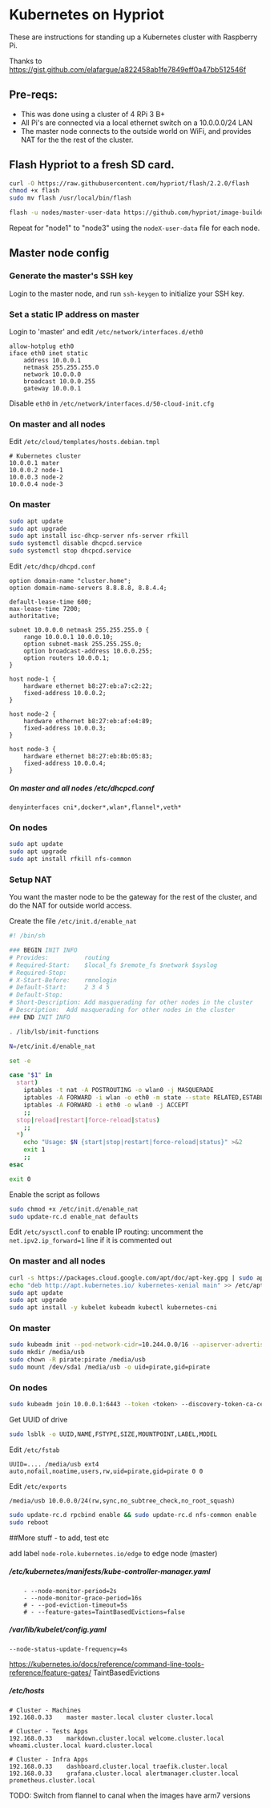 # Kubernetes on Hypriot

These are instructions for standing up a Kubernetes cluster with Raspberry Pi.

Thanks to https://gist.github.com/elafargue/a822458ab1fe7849eff0a47bb512546f

## Pre-reqs:

* This was done using a cluster of 4 RPi 3 B+
* All Pi's are connected via a local ethernet switch on a 10.0.0.0/24 LAN
* The master node connects to the outside world on WiFi, and provides NAT for the the rest of the cluster.

## Flash Hypriot to a fresh SD card.

```bash
curl -O https://raw.githubusercontent.com/hypriot/flash/2.2.0/flash
chmod +x flash
sudo mv flash /usr/local/bin/flash

flash -u nodes/master-user-data https://github.com/hypriot/image-builder-rpi/releases/download/v1.10.0/hypriotos-rpi-v1.10.0.img.zip
```

Repeat for "node1" to "node3" using the ```nodeX-user-data``` file for each node.

## Master node config

### Generate the master's SSH key

Login to the master node, and run `ssh-keygen` to initialize your SSH key.

### Set a static IP address on master

Login to 'master' and edit `/etc/network/interfaces.d/eth0`

```
allow-hotplug eth0
iface eth0 inet static
	address 10.0.0.1
	netmask 255.255.255.0
	network 10.0.0.0
	broadcast 10.0.0.255
	gateway 10.0.0.1
```

Disable `eth0` in `/etc/network/interfaces.d/50-cloud-init.cfg`

### On master and all nodes
Edit `/etc/cloud/templates/hosts.debian.tmpl`

```
# Kubernetes cluster
10.0.0.1 mater
10.0.0.2 node-1
10.0.0.3 node-2
10.0.0.4 node-3
```

### On master

```bash
sudo apt update
sudo apt upgrade
sudo apt install isc-dhcp-server nfs-server rfkill
sudo systemctl disable dhcpcd.service
sudo systemctl stop dhcpcd.service
```

Edit `/etc/dhcp/dhcpd.conf`

```
option domain-name "cluster.home";
option domain-name-servers 8.8.8.8, 8.8.4.4;

default-lease-time 600;
max-lease-time 7200;
authoritative;

subnet 10.0.0.0 netmask 255.255.255.0 {
	range 10.0.0.1 10.0.0.10;
	option subnet-mask 255.255.255.0;
	option broadcast-address 10.0.0.255;
	option routers 10.0.0.1;
}

host node-1 {
	hardware ethernet b8:27:eb:a7:c2:22;
	fixed-address 10.0.0.2;
}

host node-2 {
	hardware ethernet b8:27:eb:af:e4:89;
	fixed-address 10.0.0.3;
}

host node-3 {
	hardware ethernet b8:27:eb:8b:05:83;
	fixed-address 10.0.0.4;
}
```

##### On master and all nodes /etc/dhcpcd.conf

```
denyinterfaces cni*,docker*,wlan*,flannel*,veth*
```

### On nodes

```bash
sudo apt update
sudo apt upgrade
sudo apt install rfkill nfs-common
```

### Setup NAT

You want the master node to be the gateway for the rest of the cluster, and do the NAT for outside world access.

Create the file `/etc/init.d/enable_nat`

```bash
#! /bin/sh

### BEGIN INIT INFO
# Provides:          routing
# Required-Start:    $local_fs $remote_fs $network $syslog
# Required-Stop:
# X-Start-Before:    rmnologin
# Default-Start:     2 3 4 5
# Default-Stop:
# Short-Description: Add masquerading for other nodes in the cluster
# Description:  Add masquerading for other nodes in the cluster
### END INIT INFO

. /lib/lsb/init-functions

N=/etc/init.d/enable_nat

set -e

case "$1" in
  start)
	iptables -t nat -A POSTROUTING -o wlan0 -j MASQUERADE
	iptables -A FORWARD -i wlan -o eth0 -m state --state RELATED,ESTABLISHED -j ACCEPT
	iptables -A FORWARD -i eth0 -o wlan0 -j ACCEPT
    ;;
  stop|reload|restart|force-reload|status)
    ;;
  *)
    echo "Usage: $N {start|stop|restart|force-reload|status}" >&2
    exit 1
    ;;
esac

exit 0
```

Enable the script as follows

```bash
sudo chmod +x /etc/init.d/enable_nat
sudo update-rc.d enable_nat defaults
```

Edit `/etc/sysctl.conf` to enable IP routing: uncomment the `net.ipv2.ip_forward=1` line if it is commented out

### On master and all nodes

```bash
curl -s https://packages.cloud.google.com/apt/doc/apt-key.gpg | sudo apt-key add - 
echo "deb http://apt.kubernetes.io/ kubernetes-xenial main" >> /etc/apt/sources.list.d/kubernetes.list
sudo apt update
sudo apt upgrade
sudo apt install -y kubelet kubeadm kubectl kubernetes-cni
```

### On master
```bash
sudo kubeadm init --pod-network-cidr=10.244.0.0/16 --apiserver-advertise-address=10.0.0.1
sudo mkdir /media/usb
sudo chown -R pirate:pirate /media/usb
sudo mount /dev/sda1 /media/usb -o uid=pirate,gid=pirate
```

### On nodes

```bash
sudo kubeadm join 10.0.0.1:6443 --token <token> --discovery-token-ca-cert-hash sha256:1c06faa186e7f85...
```

Get UUID of drive

```bash
sudo lsblk -o UUID,NAME,FSTYPE,SIZE,MOUNTPOINT,LABEL,MODEL
```

Edit `/etc/fstab`

```
UUID=.... /media/usb ext4 auto,nofail,noatime,users,rw,uid=pirate,gid=pirate 0 0
```

Edit `/etc/exports`

```
/media/usb 10.0.0.0/24(rw,sync,no_subtree_check,no_root_squash)
```

```bash
sudo update-rc.d rpcbind enable && sudo update-rc.d nfs-common enable
sudo reboot
```

##More stuff - to add, test etc


add label `node-role.kubernetes.io/edge` to edge node (master)


##### /etc/kubernetes/manifests/kube-controller-manager.yaml

```
    - --node-monitor-period=2s
    - --node-monitor-grace-period=16s
    # - --pod-eviction-timeout=5s
    # - --feature-gates=TaintBasedEvictions=false
```

##### /var/lib/kubelet/config.yaml
```
--node-status-update-frequency=4s
```

https://kubernetes.io/docs/reference/command-line-tools-reference/feature-gates/ TaintBasedEvictions
##### /etc/hosts

```
# Cluster - Machines
192.168.0.33    master master.local cluster cluster.local

# Cluster - Tests Apps
192.168.0.33    markdown.cluster.local welcome.cluster.local whoami.cluster.local kuard.cluster.local

# Cluster - Infra Apps
192.168.0.33    dashboard.cluster.local traefik.cluster.local
192.168.0.33    grafana.cluster.local alertmanager.cluster.local prometheus.cluster.local
```

TODO: Switch from flannel to canal when the images have arm7 versions